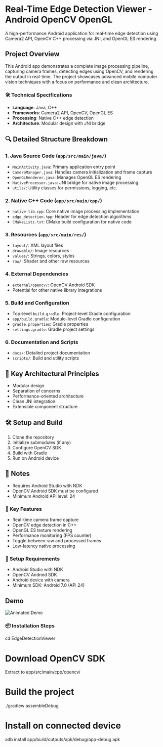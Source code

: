 # Real-Time Edge Detection Viewer - Android OpenCV OpenGL

A high-performance Android application for real-time edge detection using Camera2 API, OpenCV C++ processing via JNI, and OpenGL ES rendering.

## Project Overview

This Android app demonstrates a complete image processing pipeline, capturing camera frames, detecting edges using OpenCV, and rendering the output in real-time. The project showcases advanced mobile computer vision techniques with a focus on performance and clean architecture.

### 🛠 Technical Specifications
- **Language**: Java, C++
- **Frameworks**: Camera2 API, OpenCV, OpenGL ES
- **Processing**: Native C++ edge detection
- **Architecture**: Modular design with JNI bridge


## 🔍 Detailed Structure Breakdown

### 1. Java Source Code (`app/src/main/java/`)
- `MainActivity.java`: Primary application entry point
- `CameraManager.java`: Handles camera initialization and frame capture
- `OpenGLRenderer.java`: Manages OpenGL ES rendering
- `NativeProcessor.java`: JNI bridge for native image processing
- `utils/`: Utility classes for permissions, logging, etc.

### 2. Native C++ Code (`app/src/main/cpp/`)
- `native-lib.cpp`: Core native image processing implementation
- `edge_detection.hpp`: Header for edge detection algorithms
- `CMakeLists.txt`: CMake build configuration for native code

### 3. Resources (`app/src/main/res/`)
- `layout/`: XML layout files
- `drawable/`: Image resources
- `values/`: Strings, colors, styles
- `raw/`: Shader and other raw resources

### 4. External Dependencies
- `external/opencv/`: OpenCV Android SDK
- Potential for other native library integrations

### 5. Build and Configuration
- Top-level `build.gradle`: Project-level Gradle configuration
- `app/build.gradle`: Module-level Gradle configuration
- `gradle.properties`: Gradle properties
- `settings.gradle`: Gradle project settings

### 6. Documentation and Scripts
- `docs/`: Detailed project documentation
- `scripts/`: Build and utility scripts

## 🚀 Key Architectural Principles
- Modular design
- Separation of concerns
- Performance-oriented architecture
- Clean JNI integration
- Extensible component structure

## 🛠 Setup and Build
1. Clone the repository
2. Initialize submodules (if any)
3. Configure OpenCV SDK
4. Build with Gradle
5. Run on Android device

## 📝 Notes
- Requires Android Studio with NDK
- OpenCV Android SDK must be configured
- Minimum Android API level: 24

### 🚀 Key Features
- Real-time camera frame capture
- OpenCV edge detection in C++
- OpenGL ES texture rendering
- Performance monitoring (FPS counter)
- Toggle between raw and processed frames
- Low-latency native processing

### 🔧 Setup Requirements
- Android Studio with NDK
- OpenCV Android SDK
- Android device with camera
- Minimum SDK: Android 7.0 (API 24)

## Demo

![Animated Demo](https://miro.medium.com/v2/resize:fit:875/1*X--gk-Zcj7VjruH9mZxxwg.gif)
### 📦 Installation Steps

cd EdgeDetectionViewer

# Download OpenCV SDK
 Extract to app/src/main/cpp/opencv/

# Build the project
./gradlew assembleDebug

# Install on connected device
adb install app/build/outputs/apk/debug/app-debug.apk
